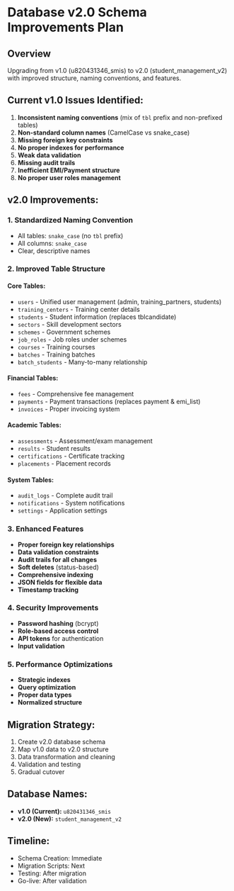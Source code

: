 # Database v2.0 Schema Improvements Plan

## Overview
Upgrading from v1.0 (u820431346_smis) to v2.0 (student_management_v2) with improved structure, naming conventions, and features.

## Current v1.0 Issues Identified:
1. **Inconsistent naming conventions** (mix of `tbl` prefix and non-prefixed tables)
2. **Non-standard column names** (CamelCase vs snake_case)
3. **Missing foreign key constraints**
4. **No proper indexes for performance**
5. **Weak data validation** 
6. **Missing audit trails**
7. **Inefficient EMI/Payment structure**
8. **No proper user roles management**

## v2.0 Improvements:

### 1. **Standardized Naming Convention**
- All tables: `snake_case` (no `tbl` prefix)
- All columns: `snake_case`
- Clear, descriptive names

### 2. **Improved Table Structure**

#### **Core Tables:**
- `users` - Unified user management (admin, training_partners, students)
- `training_centers` - Training center details
- `students` - Student information (replaces tblcandidate)
- `sectors` - Skill development sectors
- `schemes` - Government schemes
- `job_roles` - Job roles under schemes
- `courses` - Training courses
- `batches` - Training batches
- `batch_students` - Many-to-many relationship

#### **Financial Tables:**
- `fees` - Comprehensive fee management
- `payments` - Payment transactions (replaces payment & emi_list)
- `invoices` - Proper invoicing system

#### **Academic Tables:**
- `assessments` - Assessment/exam management
- `results` - Student results
- `certifications` - Certificate tracking
- `placements` - Placement records

#### **System Tables:**
- `audit_logs` - Complete audit trail
- `notifications` - System notifications
- `settings` - Application settings

### 3. **Enhanced Features**
- **Proper foreign key relationships**
- **Data validation constraints**
- **Audit trails for all changes**
- **Soft deletes** (status-based)
- **Comprehensive indexing**
- **JSON fields for flexible data**
- **Timestamp tracking**

### 4. **Security Improvements**
- **Password hashing** (bcrypt)
- **Role-based access control**
- **API tokens** for authentication
- **Input validation**

### 5. **Performance Optimizations**
- **Strategic indexes**
- **Query optimization**
- **Proper data types**
- **Normalized structure**

## Migration Strategy:
1. Create v2.0 database schema
2. Map v1.0 data to v2.0 structure
3. Data transformation and cleaning
4. Validation and testing
5. Gradual cutover

## Database Names:
- **v1.0 (Current):** `u820431346_smis`
- **v2.0 (New):** `student_management_v2`

## Timeline:
- Schema Creation: Immediate
- Migration Scripts: Next
- Testing: After migration
- Go-live: After validation

